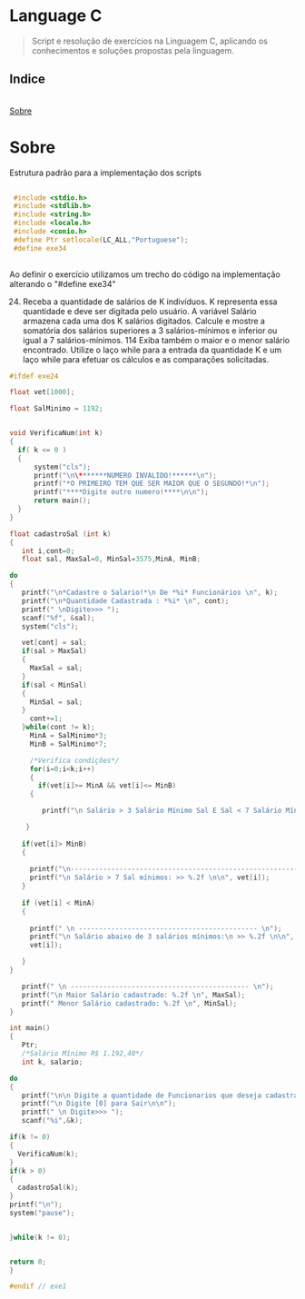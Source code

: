 # Language C

> Script e resolução de exercícios na Linguagem C, aplicando os conhecimentos e soluções propostas pela linguagem.

<h2>Indice</h2></br>
<a href="#Sobre">Sobre</a></br>






# Sobre

<p>Estrutura padrão para a implementação dos scripts
 
```c
  
 #include <stdio.h>
 #include <stdlib.h>
 #include <string.h>
 #include <locale.h>
 #include <conio.h>
 #define Ptr setlocale(LC_ALL,"Portuguese");
 #define exe34
  

 ```
  
 <p> Ao definir o exercício utilizamos um trecho do código na implementação alterando o "#define exe34"
 
 
 
 
 
 24. Receba a quantidade de salários de K indivíduos. K representa essa quantidade e
deve ser digitada pelo usuário.
A variável Salário armazena cada uma dos K salários digitados. Calcule e mostre
a somatória dos salários superiores a 3 salários-mínimos e inferior ou igual a 7 salários-mínimos.
114 Exiba também o maior e o menor salário encontrado. Utilize o laço while para a
entrada da quantidade K e um laço while para efetuar os cálculos e as comparações solicitadas.
 ```c
 #ifdef exe24
 
float vet[1000];

float SalMinimo = 1192;


void VerificaNum(int k)
{
   if( k <= 0 )
   {
       system("cls");
       printf("\n\*******NUMERO INVALIDO!******\n");
       printf("*O PRIMEIRO TEM QUE SER MAIOR QUE O SEGUNDO!*\n");
       printf("****Digite outro numero!****\n\n");
       return main();
   }
}

 float cadastroSal (int k)
 {
    int i,cont=0;
    float sal, MaxSal=0, MinSal=3575,MinA, MinB;

do
{
    printf("\n*Cadastre o Salario!*\n De *%i* Funcionários \n", k);
    printf("\n*Quantidade Cadastrada : *%i* \n", cont);
    printf(" \nDigite>>> ");
    scanf("%f", &sal);
    system("cls");

    vet[cont] = sal;
    if(sal > MaxSal)
    {
      MaxSal = sal;
    }
    if(sal < MinSal)
    {
      MinSal = sal;
    }
      cont+=1;
    }while(cont != k);
      MinA = SalMinimo*3;
      MinB = SalMinimo*7;

      /*Verifica condições*/
      for(i=0;i<k;i++)
      {
        if(vet[i]>= MinA && vet[i]<= MinB)
      {

         printf("\n Salário > 3 Salário Mínimo Sal E Sal < 7 Salário Mínimo:\n>> %.2f", vet[i]);

     }
                                         
    if(vet[i]> MinB)
    {
    
      printf("\n-------------------------------------------------------------------\n");
      printf("\n Salário > 7 Sal mínimos: >> %.2f \n\n", vet[i]);
    }
  
    if (vet[i] < MinA)
    {
       
      printf(" \n -------------------------------------------- \n");
      printf("\n Salário abaixo de 3 salários mínimos:\n >> %.2f \n\n",
      vet[i]);

    }
 }
 
    printf(" \n -------------------------------------------- \n");
    printf("\n Maior Salário cadastrado: %.2f \n", MaxSal);
    printf(" Menor Salário cadastrado: %.2f \n", MinSal);
 }

 int main()
 {
    Ptr;
    /*Salário Mínimo R$ 1.192,40*/
    int k, salario;

 do
 {
    printf("\n\n Digite a quantidade de Funcionarios que deseja cadastrar\n");
    printf("\n Digite [0] para Sair\n\n");
    printf(" \n Digite>>> ");
    scanf("%i",&k);

 if(k != 0)
 {
   VerificaNum(k);
 }
 if(k > 0)
 {
   cadastroSal(k);
 }
 printf("\n");
 system("pause");


 }while(k != 0);


 return 0;
 }

 #endif // exe1
 
```

